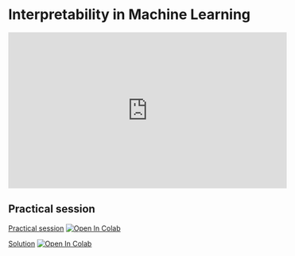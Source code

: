 # Interpretability in Machine Learning



<iframe width="560" height="315" src="https://www.youtube.com/embed/Lg86j22fGaA" title="YouTube video player" frameborder="0" allow="accelerometer; autoplay; clipboard-write; encrypted-media; gyroscope; picture-in-picture" allowfullscreen></iframe>

## Practical session

[Practical session](https://minhaskamal.github.io/DownGit/#/home?url=https://github.com/wikistat/AI-Frameworks/blob/website/code/interpretability/TP_interpretability.ipynb)
[![Open In Colab](https://colab.research.google.com/assets/colab-badge.svg)](https://colab.research.google.com/github/wikistat/AI-Frameworks/blob/website/code/interpretability/TP_interpretability.ipynb)

[Solution](https://minhaskamal.github.io/DownGit/#/home?url=https://github.com/wikistat/AI-Frameworks/blob/website/code/interpretability/TP_interpretability_solution.ipynb)
[![Open In Colab](https://colab.research.google.com/assets/colab-badge.svg)](https://colab.research.google.com/github/wikistat/AI-Frameworks/blob/website/code/interpretability/INSA_interpretability_solution.ipynb)


